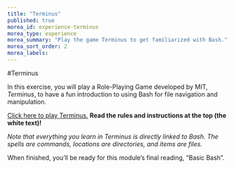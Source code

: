 ```yaml
---
title: "Terminus"
published: true
morea_id: experience-terminus
morea_type: experience
morea_summary: "Play the game Terminus to get familiarized with Bash."
morea_sort_order: 2
morea_labels:
---
```


#Terminus

In this exercise, you will play a Role-Playing Game developed by MIT, *Terminus*, to have a fun introduction to using Bash for file navigation and manipulation.

[Click here to play Terminus.](http://mprat.org/Terminus) **Read the rules and instructions at the top (the white text)!**

*Note that everything you learn in Terminus is directly linked to Bash. The spells are commands, locations are directories, and items are files.*

When finished, you’ll be ready for this module’s final reading, “Basic Bash”.

